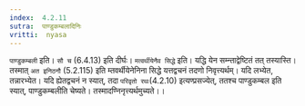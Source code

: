 ```yaml
---
index:  4.2.11
sutra:  पाण्डुकम्बलादिनिः
vritti:  nyasa
---
```


`पाण्डुकम्बली` इति। `सौ च` (6.4.13) इति दीर्घः।
`मत्वर्थीयेनैव सिद्धे` इति। यद्धि येन सम्न्ताद्वेष्टितं तत् तस्यास्ति। तस्मात् `अत इनिठनौ` (5.2.115) इति म्तवर्थीयेनेनिना सिद्धे यत्तद्वचनं तदणो निवृत्त्यर्थम्। यदि लभ्येत, तन्नारभ्येत। यदि ह्येतद्वचनं न स्यात्, तदा `परिवृतो रथः`(4.2.10) इत्यण्प्रसज्येत्, ततश्च पाण्डुकम्बल इति स्यात्, पाण्डुकम्बलीति चेष्यते। तस्मादण्निनृत्त्यर्थमुच्यते।।

